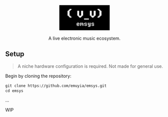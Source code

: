 <div align="center">
    <img src="resources/banner.webp" height="80">
    <p>A live electronic music ecosystem.</p>
</div>

## Setup
> A niche hardware configuration is required. Not made for general use.

Begin by cloning the repository:
```
git clone https://github.com/emuyia/emsys.git
cd emsys
```

...

WIP